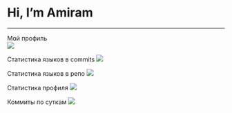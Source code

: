 # Hi, I’m Amiram

----


Мой профиль<br>
![](https://github-profile-summary-cards.vercel.app/api/cards/profile-details?username=B0ond&theme=solarized_dark)

Статистика языков в commits
![](https://github-profile-summary-cards.vercel.app/api/cards/most-commit-language?username=B0ondt&theme=solarized_dark)

Статистика языков в репо
![](https://github-profile-summary-cards.vercel.app/api/cards/repos-per-language?username=B0ond&theme=solarized_dark)

Статистика профиля
![](https://github-profile-summary-cards.vercel.app/api/cards/stats?username=B0ond&theme=solarized_dark)

Коммиты по суткам
![](https://github-profile-summary-cards.vercel.app/api/cards/productive-time?username=daniilshat&theme=solarized_dark)
